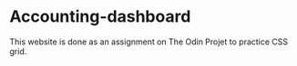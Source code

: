 # Accounting-dashboard

This website is done as an assignment on The Odin Projet to practice CSS grid.